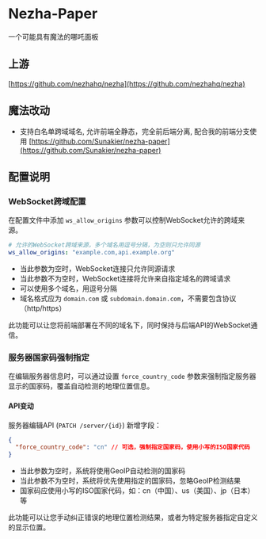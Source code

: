# Nezha-Paper
一个可能具有魔法的哪吒面板

## 上游

[https://github.com/nezhahq/nezha](https://github.com/nezhahq/nezha)

## 魔法改动

- 支持白名单跨域域名, 允许前端全静态，完全前后端分离, 配合我的前端分支使用
  [https://github.com/Sunakier/nezha-paper](https://github.com/Sunakier/nezha-paper)

## 配置说明

### WebSocket跨域配置

在配置文件中添加 `ws_allow_origins` 参数可以控制WebSocket允许的跨域来源。

```yaml
# 允许的WebSocket跨域来源，多个域名用逗号分隔，为空则只允许同源
ws_allow_origins: "example.com,api.example.org"
```

- 当此参数为空时，WebSocket连接只允许同源请求
- 当此参数不为空时，WebSocket连接将允许来自指定域名的跨域请求
- 可以使用多个域名，用逗号分隔
- 域名格式应为 `domain.com` 或 `subdomain.domain.com`，不需要包含协议（http/https）

此功能可以让您将前端部署在不同的域名下，同时保持与后端API的WebSocket通信。

### 服务器国家码强制指定

在编辑服务器信息时，可以通过设置 `force_country_code` 参数来强制指定服务器显示的国家码，覆盖自动检测的地理位置信息。

#### API变动

服务器编辑API (`PATCH /server/{id}`) 新增字段：

```json
{
  "force_country_code": "cn" // 可选，强制指定国家码，使用小写的ISO国家代码
}
```

- 当此参数为空时，系统将使用GeoIP自动检测的国家码
- 当此参数不为空时，系统将优先使用指定的国家码，忽略GeoIP检测结果
- 国家码应使用小写的ISO国家代码，如：cn（中国）、us（美国）、jp（日本）等

此功能可以让您手动纠正错误的地理位置检测结果，或者为特定服务器指定自定义的显示位置。
